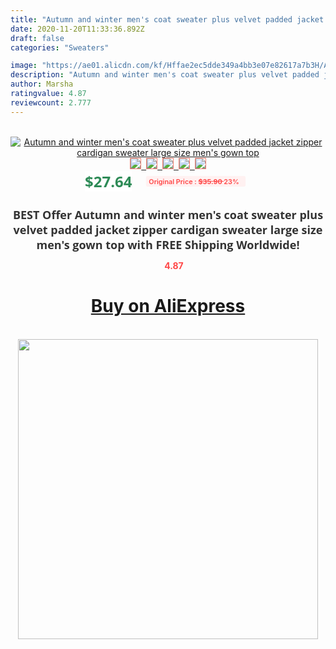 ```yaml
---
title: "Autumn and winter men's coat sweater plus velvet padded jacket zipper cardigan sweater large size men's gown top"
date: 2020-11-20T11:33:36.892Z
draft: false
categories: "Sweaters"

image: "https://ae01.alicdn.com/kf/Hffae2ec5dde349a4bb3e07e82617a7b3H/Autumn-and-winter-men-s-coat-sweater-plus-velvet-padded-jacket-zipper-cardigan-sweater-large-size.jpg"
description: "Autumn and winter men's coat sweater plus velvet padded jacket zipper cardigan sweater large size men's gown top"
author: Marsha
ratingvalue: 4.87
reviewcount: 2.777
---
```

<br>
<div style="text-align: center;">
<a href="https://s.click.aliexpress.com/e/_AfGrAd" target="_blank" rel="nofollow noopener noreferrer"><img alt="Autumn and winter men's coat sweater plus velvet padded jacket zipper cardigan sweater large size men's gown top" class="magnifier-image" src="https://ae01.alicdn.com/kf/Hffae2ec5dde349a4bb3e07e82617a7b3H/Autumn-and-winter-men-s-coat-sweater-plus-velvet-padded-jacket-zipper-cardigan-sweater-large-size.jpg_640x640.jpg">
<br>
<img style="border:1px solid salmon" src="https://ae01.alicdn.com/kf/Hffae2ec5dde349a4bb3e07e82617a7b3H/Autumn-and-winter-men-s-coat-sweater-plus-velvet-padded-jacket-zipper-cardigan-sweater-large-size.jpg_120x120.jpg">&nbsp;&nbsp;<img style="border:1px solid salmon" src="https://ae01.alicdn.com/kf/H369d3ff7f36b4a17879926db3bf3ff96W/Autumn-and-winter-men-s-coat-sweater-plus-velvet-padded-jacket-zipper-cardigan-sweater-large-size.jpg_120x120.jpg">&nbsp;&nbsp;<img style="border:1px solid salmon" src="https://ae01.alicdn.com/kf/H6e747c87456e4c79b0613755dc428bdcQ/Autumn-and-winter-men-s-coat-sweater-plus-velvet-padded-jacket-zipper-cardigan-sweater-large-size.jpg_120x120.jpg">&nbsp;&nbsp;<img style="border:1px solid salmon" src="https://ae01.alicdn.com/kf/H63c604f427b2455d8483aafbf3c8c01cD/Autumn-and-winter-men-s-coat-sweater-plus-velvet-padded-jacket-zipper-cardigan-sweater-large-size.jpg_120x120.jpg">&nbsp;&nbsp;<img style="border:1px solid salmon" src="https://ae01.alicdn.com/kf/H836c2571f0444dc688d2e4bffaa010b3U/Autumn-and-winter-men-s-coat-sweater-plus-velvet-padded-jacket-zipper-cardigan-sweater-large-size.jpg_120x120.jpg"></a></div><br0>
<div style="text-align: center;"><span style="background-color: white; border: 0px; box-sizing: border-box; color: seagreen; display: inline-block; font-family: &quot;open sans&quot; , &quot;arial&quot; , &quot;helvetica&quot; , sans-serif , &quot;heiti&quot;; font-size: 24px; font-stretch: inherit; font-weight: 700; line-height: inherit; margin: 0px 10px 0px 0px; padding: 0px; vertical-align: middle;">$27.64 </span>
<span style="background: rgb(255 , 241 , 241); border-radius: 3px; border: 0px; box-sizing: border-box; color: #ff4747; display: inline-block; font-family: inherit; font-size: 12px; font-stretch: inherit; font-style: inherit; font-variant: inherit; font-weight: 600; line-height: inherit; margin: 0px; padding: 2px 5px; transform: scale(0.9); vertical-align: middle;">Original Price : <b style="text-decoration: line-through;">$35.90 </b> 23%&nbsp;&nbsp;</span></div>
<h1 style="color: #333333; display: inline-block; font-family: &quot;open sans&quot; , &quot;arial&quot; , &quot;helvetica&quot; , sans-serif , &quot;heiti&quot;; font-size: 18px; font-stretch: inherit; font-weight: 700; text-align: center;">BEST Offer Autumn and winter men's coat sweater plus velvet padded jacket zipper cardigan sweater large size men's gown top with FREE Shipping Worldwide!</h1>
<div style="color: #ff4747; text-align: center;">
<img src="https://4.bp.blogspot.com/-M0ZcTcb-5uY/XleCXlxnR4I/AAAAAAAAAEc/OrjgMkXV1oMQFaCRZj5HQwOCBcu3w1FegCPcBGAYYCw/s1600/star.png" style="height: 15px;">&nbsp;<b>4.87</b></div>
<div class="button_cont" align="center"><a class="buynow_a" href="https://s.click.aliexpress.com/e/_AfGrAd" target="_blank" rel="nofollow noopener noreferrer"><H1>Buy on AliExpress</H1></a></div><br>
<div class="separator" style="clear: both; text-align: center;">
<img src="https://lh3.googleusercontent.com/-pTy5HemUv9M/XlePHvY0dAI/AAAAAAAAAE4/0nX5iRUoIWY8eMW9Dpxeirr157OZliDIgCLcBGAsYHQ/s1600/badge.gif" width="480">
</div>
